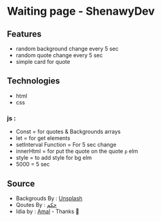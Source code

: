 # Waiting page -  ShenawyDev

## Features
- random background change every 5 sec
- random quote change every 5 sec
- simple card for quote

## Technologies

- html
- css
### js :
  - Const = for quotes & Backgrounds arrays
  - let = for get elements
  - setInterval Function = For 5 sec change
  - innerHtml = for put the quote on the quote `p` elm
  - style = to add style for bg elm
  - 5000 = 5 sec

## Source
- Backgrouds By : [Unsplash](https://unsplash.com/)
- Qoutes By : [حكم](https://www.hekams.com/)
- Idia by : [Amal](https://github.com/AmalGho) - Thanks 💙